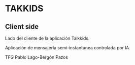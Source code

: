 <h1>TAKKIDS</h1>
<h2>Client side</h2>

<p><n></n>Lado del cliente de la aplicación Talkkids.</n></p>

<P>Aplicación de mensajería semi-instantanea controlada por IA.</P>

TFG Pablo Lago-Bergón Pazos
